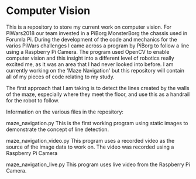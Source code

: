 # Computer Vision
This is a repository to store my current work on computer vision.
For PiWars2018 our team invested in a PiBorg MonsterBorg the chassis used in Forumla Pi. During the development of the code and mechanics for the varios PiWars challenges I came across a program by PiBorg to follow a line using a Raspberry Pi Camera. The program used OpenCV to enable computer vision and this insight into a different level of robotics really excited me, as it was an area that I had never looked into before.
I am currently working on the 'Maze Navigation' but this repository will contain all of my pieces of code relating to my study.

The first approach that I am taking is to detect the lines created by the walls of the maze, especially where they meet the floor, and use this as a handrail for the robot to follow.

Information on the various files in the repository:

maze_navigation.py
This is the first working program using static images to demonstrate the concept of line detection. 

maze_navigation_video.py
This program uses a recorded video as the source of the image data to work on. The video was recorded using a Raspberry Pi Camera

maze_navigation_live.py
This program uses live video from the Raspberry Pi Camera.
